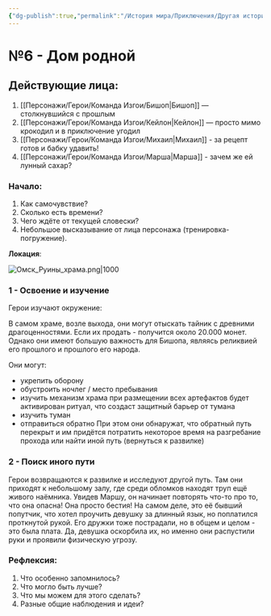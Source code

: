```yaml
---
{"dg-publish":true,"permalink":"/История мира/Приключения/Другая история №1 - Изгои/№6 - Дом родной/","noteIcon":"","created":"2025-10-01T12:48:27.244+03:00","updated":"2025-10-01T14:22:46.058+03:00"}
---
```



# №6 - Дом родной

## Действующие лица:
1. [[Персонажи/Герои/Команда Изгои/Бишоп\|Бишоп]] — столкнувшийся с прошлым
2. [[Персонажи/Герои/Команда Изгои/Кейлон\|Кейлон]] — просто мимо крокодил и в приключение угодил
3. [[Персонажи/Герои/Команда Изгои/Михаил\|Михаил]] - за рецепт готов и бабку удавить!
4. [[Персонажи/Герои/Команда Изгои/Марша\|Марша]] - зачем же ей лунный сахар? 

### Начало:
1. Как самочувствие?
2. Сколько есть времени?
3. Чего ждёте от текущей словески?
4. Небольшое высказывание от лица персонажа (тренировка-погружение). 


**Локация**:

![Омск_Руины_храма.png|1000](/img/user/system/img/%D0%93%D0%B5%D0%BE%D0%B3%D1%80%D0%B0%D1%84%D0%B8%D1%8F/%D0%A2%D0%B5%D0%BC%D0%BD%D0%BE%D0%B7%D0%B5%D0%BC%D1%8C%D0%B5/%D0%9E%D0%BC%D1%81%D0%BA_%D0%A0%D1%83%D0%B8%D0%BD%D1%8B_%D1%85%D1%80%D0%B0%D0%BC%D0%B0.png)


### 1 - Освоение и изучение

Герои изучают окружение: 

В самом храме, возле выхода, они могут отыскать тайник с древними драгоценностями. Если их продать - получится около 20.000 монет. Однако они имеют большую важность для Бишопа, являясь реликвией его прошлого и прошлого его народа. 

Они могут:
- укрепить оборону
- обустроить ночлег / место пребывания
- изучить механизм храма
при размещении всех артефактов будет активирован ритуал, что создаст защитный барьер от тумана
- изучить туман
- отправиться обратно
При этом они обнаружат, что обратный путь перекрыт и им придётся потратить некоторое время на разгребание прохода или найти иной путь (вернуться к развилке)

### 2 - Поиск иного пути
Герои возвращаются к развилке и исследуют другой путь. Там они приходят к небольшому залу, где среди обломков находят труп ещё живого наёмника. Увидев Маршу, он начинает повторять что-то про то, что она опасна! Она просто бестия! На самом деле, это её бывший попутчик, что хотел проучить девушку за длинный язык, но поплатился проткнутой рукой. Его дружки тоже пострадали, но в общем и целом - это была плата. Да, девушка оскорбила их, но именно они распустили руки и проявили физическую угрозу. 

### Рефлексия:

1. Что особенно запомнилось? 
2. Что могло быть лучше?
3. Что мы можем для этого сделать?
4. Разные общие наблюдения и идеи? 